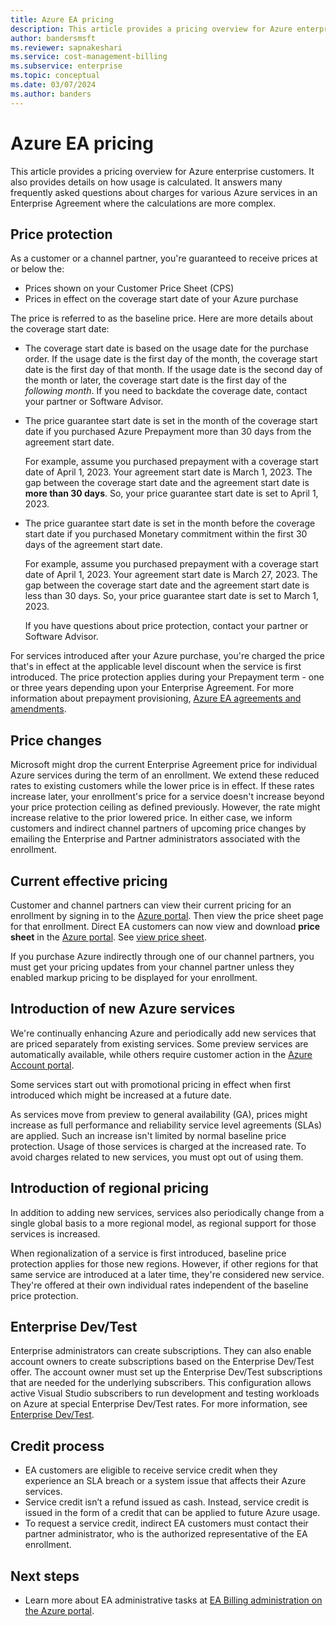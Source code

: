 ```yaml
---
title: Azure EA pricing
description: This article provides a pricing overview for Azure enterprise customers.
author: bandersmsft
ms.reviewer: sapnakeshari
ms.service: cost-management-billing
ms.subservice: enterprise
ms.topic: conceptual
ms.date: 03/07/2024
ms.author: banders
---
```


# Azure EA pricing

This article provides a pricing overview for Azure enterprise customers. It also provides details on how usage is calculated. It answers many frequently asked questions about charges for various Azure services in an Enterprise Agreement where the calculations are more complex.

## Price protection

As a customer or a channel partner, you're guaranteed to receive prices at or below the:

- Prices shown on your Customer Price Sheet (CPS)
- Prices in effect on the coverage start date of your Azure purchase

The price is referred to as the baseline price. Here are more details about the coverage start date:

  - The coverage start date is based on the usage date for the purchase order. If the usage date is the first day of the month, the coverage start date is the first day of that month. If the usage date is the second day of the month or later, the coverage start date is the first day of the *following month*. If you need to backdate the coverage date, contact your partner or Software Advisor.

  - The price guarantee start date is set in the month of the coverage start date if you purchased Azure Prepayment more than 30 days from the agreement start date.  

    For example, assume you purchased prepayment with a coverage start date of April 1, 2023. Your agreement start date is March 1, 2023. The gap between the coverage start date and the agreement start date is **more than 30 days**. So, your price guarantee start date is set to April 1, 2023.

  - The price guarantee start date is set in the month before the coverage start date if you purchased Monetary commitment within the first 30 days of the agreement start date.

    For example, assume you purchased prepayment with a coverage start date of April 1, 2023. Your agreement start date is March 27, 2023. The gap between the coverage start date and the agreement start date is less than 30 days. So, your price guarantee start date is set to March 1, 2023.  

    If you have questions about price protection, contact your partner or Software Advisor.

For services introduced after your Azure purchase, you're charged the price that's in effect at the applicable level discount when the service is first introduced. The price protection applies during your Prepayment term - one or three years depending upon your Enterprise Agreement. For more information about prepayment provisioning, [Azure EA agreements and amendments](ea-portal-agreements.md#enrollment-provisioning-status).

## Price changes

Microsoft might drop the current Enterprise Agreement price for individual Azure services during the term of an enrollment. We extend these reduced rates to existing customers while the lower price is in effect. If these rates increase later, your enrollment's price for a service doesn't increase beyond your price protection ceiling as defined previously. However, the rate might increase relative to the prior lowered price. In either case, we inform customers and indirect channel partners of upcoming price changes by emailing the Enterprise and Partner administrators associated with the enrollment.

## Current effective pricing

Customer and channel partners can view their current pricing for an enrollment by signing in to the [Azure portal](https://portal.azure.com/#blade/Microsoft_Azure_GTM/ModernBillingMenuBlade/BillingAccounts). Then view the price sheet page for that enrollment. Direct EA customers can now view and download **price sheet** in the [Azure portal](https://portal.azure.com/#blade/Microsoft_Azure_GTM/ModernBillingMenuBlade/BillingAccounts). See [view price sheet](ea-pricing.md#download-pricing-for-an-enterprise-agreement).

If you purchase Azure indirectly through one of our channel partners, you must get your pricing updates from your channel partner unless they enabled markup pricing to be displayed for your enrollment.

## Introduction of new Azure services

We're continually enhancing Azure and periodically add new services that are priced separately from existing services. Some preview services are automatically available, while others require customer action in the [Azure Account portal](https://account.windowsazure.com/PreviewFeatures).

Some services start out with promotional pricing in effect when first introduced which might be increased at a future date.

As services move from preview to general availability (GA), prices might increase as full performance and reliability service level agreements (SLAs) are applied. Such an increase isn't limited by normal baseline price protection. Usage of those services is charged at the increased rate. To avoid charges related to new services, you must opt out of using them.

## Introduction of regional pricing

In addition to adding new services, services also periodically change from a single global basis to a more regional model, as regional support for those services is increased.

When regionalization of a service is first introduced, baseline price protection applies for those new regions. However, if other regions for that same service are introduced at a later time, they're considered new service. They're offered at their own individual rates independent of the baseline price protection.

## Enterprise Dev/Test

Enterprise administrators can create subscriptions. They can also enable account owners to create subscriptions based on the Enterprise Dev/Test offer. The account owner must set up the Enterprise Dev/Test subscriptions that are needed for the underlying  subscribers. This configuration allows active Visual Studio subscribers to run development and testing workloads on Azure at special Enterprise Dev/Test rates. For more information, see [Enterprise Dev/Test](https://azure.microsoft.com/offers/ms-azr-0148p/).

## Credit process

- EA customers are eligible to receive service credit when they experience an SLA breach or a system issue that affects their Azure services.
- Service credit isn’t a refund issued as cash. Instead, service credit is issued in the form of a credit that can be applied to future Azure usage.
- To request a service credit, indirect EA customers must contact their partner administrator, who is the authorized representative of the EA enrollment.


## Next steps

- Learn more about EA administrative tasks at [EA Billing administration on the Azure portal](direct-ea-administration.md).
